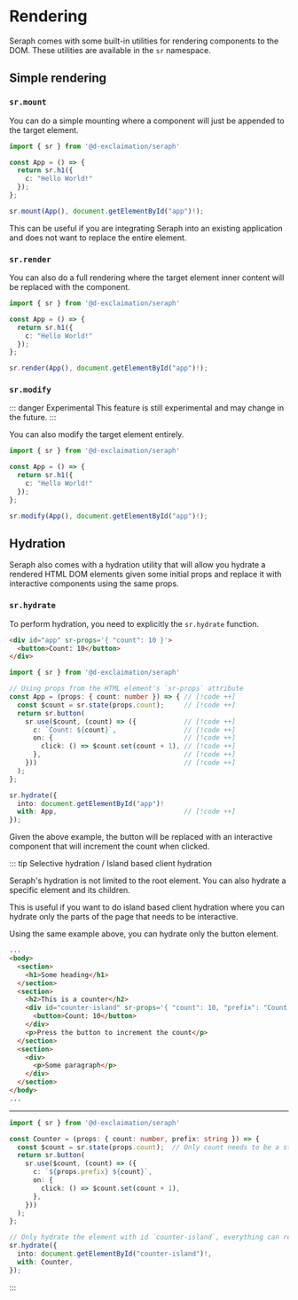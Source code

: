 # Rendering

Seraph comes with some built-in utilities for rendering components to the DOM. These utilities are available in the `sr` namespace.

## Simple rendering

### `sr.mount`

You can do a simple mounting where a component will just be appended to the target element.

```ts
import { sr } from '@d-exclaimation/seraph'

const App = () => {
  return sr.h1({
    c: "Hello World!"
  });
};

sr.mount(App(), document.getElementById("app")!);
```

This can be useful if you are integrating Seraph into an existing application and does not want to replace the entire element.

### `sr.render`

You can also do a full rendering where the target element inner content will be replaced with the component.

```ts
import { sr } from '@d-exclaimation/seraph'

const App = () => {
  return sr.h1({
    c: "Hello World!"
  });
};

sr.render(App(), document.getElementById("app")!);
```

### `sr.modify`

::: danger Experimental
This feature is still experimental and may change in the future.
:::

You can also modify the target element entirely.

```ts
import { sr } from '@d-exclaimation/seraph'

const App = () => {
  return sr.h1({
    c: "Hello World!"
  });
};

sr.modify(App(), document.getElementById("app")!);
```

## Hydration

Seraph also comes with a hydration utility that will allow you hydrate a rendered HTML DOM elements given some initial props and replace it with interactive components using the same props.

### `sr.hydrate`

To perform hydration, you need to explicitly the `sr.hydrate` function.

```html
<div id="app" sr-props='{ "count": 10 }'>
  <button>Count: 10</button>
</div>
```

```ts
import { sr } from '@d-exclaimation/seraph'

// Using props from the HTML element's `sr-props` attribute
const App = (props: { count: number }) => { // [!code ++]
  const $count = sr.state(props.count);     // [!code ++]
  return sr.button(                         
    sr.use($count, (count) => ({            // [!code ++]
      c: `Count: ${count}`,                 // [!code ++]
      on: {                                 // [!code ++]
        click: () => $count.set(count + 1), // [!code ++]
      },                                    // [!code ++]
    }))                                     // [!code ++]
  );                                        
};                                          

sr.hydrate({
  into: document.getElementById("app")!     
  with: App,                                // [!code ++]
});
```

Given the above example, the button will be replaced with an interactive component that will increment the count when clicked.

::: tip Selective hydration / Island based client hydration

Seraph's hydration is not limited to the root element. You can also hydrate a specific element and its children.

This is useful if you want to do island based client hydration where you can hydrate only the parts of the page that needs to be interactive.

Using the same example above, you can hydrate only the button element.

```html
...
<body>
  <section>
    <h1>Some heading</h1>
  </section>
  <section>
    <h2>This is a counter</h2>
    <div id="counter-island" sr-props='{ "count": 10, "prefix": "Count:" }'>
      <button>Count: 10</button>
    </div>
    <p>Press the button to increment the count</p>
  </section>
  <section>
    <div>
      <p>Some paragraph</p>
    </div>
  </section>
</body>
...
```
---

```ts
import { sr } from '@d-exclaimation/seraph'

const Counter = (props: { count: number, prefix: string }) => { 
  const $count = sr.state(props.count);  // Only count needs to be a state
  return sr.button(                         
    sr.use($count, (count) => ({          
      c: `${props.prefix} ${count}`,               
      on: {                                
        click: () => $count.set(count + 1),
      },                                  
    }))                                  
  );                                        
}; 

// Only hydrate the element with id `counter-island`, everything can remain static 
sr.hydrate({
  into: document.getElementById("counter-island")!,
  with: Counter,                              
});
```
:::

